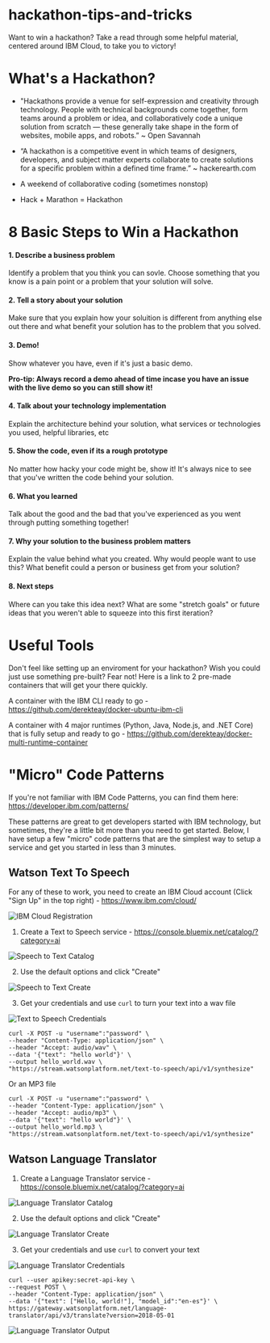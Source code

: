# hackathon-tips-and-tricks
Want to win a hackathon? Take a read through some helpful material, centered around IBM Cloud, to take you to victory!

# What's a Hackathon?
* "Hackathons provide a venue for self-expression and creativity through technology. People with technical backgrounds come together, form teams around a problem or idea, and collaboratively code a unique solution from scratch — these generally take shape in the form of websites, mobile apps, and robots.” ~ Open Savannah

* “A hackathon is a competitive event in which teams of designers, developers, and subject matter experts collaborate to create solutions for a specific problem within a defined time frame.” ~ hackerearth.com

* A weekend of collaborative coding (sometimes nonstop)

* Hack + Marathon = Hackathon

# 8 Basic Steps to Win a Hackathon
#### 1. Describe a business problem
Identify a problem that you think you can sovle. Choose something that you know is a pain point or a problem that your solution will solve.
#### 2. Tell a story about your solution
Make sure that you explain how your soluition is different from anything else out there and what benefit your solution has to the problem that you solved.
#### 3. Demo!
Show whatever you have, even if it's just a basic demo.

**Pro-tip: Always record a demo ahead of time incase you have an issue with the live demo so you can still show it!**
#### 4. Talk about your technology implementation
Explain the architecture behind your solution, what services or technologies you used, helpful libraries, etc
#### 5. Show the code, even if its a rough prototype
No matter how hacky your code might be, show it! It's always nice to see that you've written the code behind your solution.
#### 6. What you learned
Talk about the good and the bad that you've experienced as you went through putting something together!
#### 7. Why your solution to the business problem matters
Explain the value behind what you created. Why would people want to use this? What benefit could a person or business get from your solution?
#### 8. Next steps
Where can you take this idea next? What are some "stretch goals" or future ideas that you weren't able to squeeze into this first iteration?

# Useful Tools
Don't feel like setting up an enviroment for your hackathon? Wish you could just use something pre-built? Fear not! Here is a link to 2 pre-made containers that will get your there quickly. 

A container with the IBM CLI ready to go - https://github.com/derekteay/docker-ubuntu-ibm-cli

A container with 4 major runtimes (Python, Java, Node.js, and .NET Core) that is fully setup and ready to go - https://github.com/derekteay/docker-multi-runtime-container

# "Micro" Code Patterns
If you're not familiar with IBM Code Patterns, you can find them here: https://developer.ibm.com/patterns/

These patterns are great to get developers started with IBM technology, but sometimes, they're a little bit more than you need to get started. Below, I have setup a few "micro" code patterns that are the simplest way to setup a service and get you started in less than 3 minutes.

## Watson Text To Speech

For any of these to work, you need to create an IBM Cloud account (Click "Sign Up" in the top right) - https://www.ibm.com/cloud/

![IBM Cloud Registration](/screenshots/ibm-cloud-sign-up.png?raw=true "IBM Cloud Registration")

1. Create a Text to Speech service - https://console.bluemix.net/catalog/?category=ai

![Speech to Text Catalog](/screenshots/text-to-speech-catalog.png?raw=true "Speech to Text Catalog")

2. Use the default options and click "Create"

![Speech to Text Create](/screenshots/text-to-speech-create.png?raw=true "Speech to Text Create")

3. Get your credentials and use `curl` to turn your text into a wav file

![Text to Speech Credentials](/screenshots/text-to-speech-credentials.png?raw=true "Text to Speech Credentials")

```
curl -X POST -u "username":"password" \
--header "Content-Type: application/json" \
--header "Accept: audio/wav" \
--data '{"text": "hello world"}' \
--output hello_world.wav \
"https://stream.watsonplatform.net/text-to-speech/api/v1/synthesize"
```

Or an MP3 file

```
curl -X POST -u "username":"password" \
--header "Content-Type: application/json" \
--header "Accept: audio/mp3" \
--data '{"text": "hello world"}' \
--output hello_world.mp3 \
"https://stream.watsonplatform.net/text-to-speech/api/v1/synthesize"
```

## Watson Language Translator 

1. Create a Language Translator service - https://console.bluemix.net/catalog/?category=ai


![Language Translator Catalog](/screenshots/language-translator-catalog.png?raw=true "Language Translator Catalog")

2. Use the default options and click "Create"

![Language Translator Create](/screenshots/language-translator-create.png?raw=true "Language Translator Create")

3. Get your credentials and use `curl` to convert your text

![Language Translator Credentials](/screenshots/language-translator-credentials.png?raw=true "Language Translator Credentials")

```
curl --user apikey:secret-api-key \
--request POST \
--header "Content-Type: application/json" \
--data '{"text": ["Hello, world!"], "model_id":"en-es"}' \
https://gateway.watsonplatform.net/language-translator/api/v3/translate?version=2018-05-01
```

![Language Translator Output](/screenshots/language-translator-output.png?raw=true "Language Translator Output")
